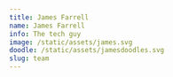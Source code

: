 ```yaml
---
title: James Farrell
name: James Farrell
info: The tech guy
image: /static/assets/james.svg
doodle: /static/assets/jamesdoodles.svg
slug: team
---
```


